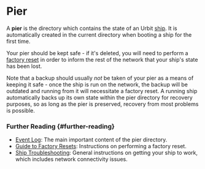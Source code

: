 # Pier

A **pier** is the directory which contains the state of an Urbit [ship](ship.md). It is automatically created in the current directory when booting a ship for the first time.

Your pier should be kept safe - if it's deleted, you will need to perform a [factory reset](reset.md) in order to inform the rest of the network that your ship's state has been lost.

Note that a backup should usually _not_ be taken of your pier as a means of keeping it safe - once the ship is run on the network, the backup will be outdated and running from it will necessitate a factory reset. A running ship automatically backs up its own state within the pier directory for recovery purposes, so as long as the pier is preserved, recovery from most problems is possible.

### Further Reading {#further-reading}

- [Event Log](eventlog.md): The main important content of the pier directory.
- [Guide to Factory Resets](../manual/id/guide-to-resets.md): Instructions on performing a factory reset.
- [Ship Troubleshooting](../manual/os/ship-troubleshooting.md): General instructions on getting your ship to work, which includes network connectivity issues.
